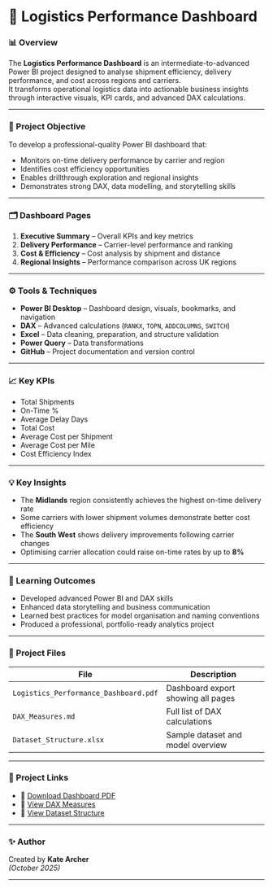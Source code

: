 # 🚚 Logistics Performance Dashboard

### 📊 Overview
The **Logistics Performance Dashboard** is an intermediate-to-advanced Power BI project designed to analyse shipment efficiency, delivery performance, and cost across regions and carriers.  
It transforms operational logistics data into actionable business insights through interactive visuals, KPI cards, and advanced DAX calculations.

---

### 🧭 Project Objective
To develop a professional-quality Power BI dashboard that:
- Monitors on-time delivery performance by carrier and region  
- Identifies cost efficiency opportunities  
- Enables drillthrough exploration and regional insights  
- Demonstrates strong DAX, data modelling, and storytelling skills  

---

### 🗂️ Dashboard Pages
1. **Executive Summary** – Overall KPIs and key metrics  
2. **Delivery Performance** – Carrier-level performance and ranking  
3. **Cost & Efficiency** – Cost analysis by shipment and distance  
4. **Regional Insights** – Performance comparison across UK regions  

---

### ⚙️ Tools & Techniques
- **Power BI Desktop** – Dashboard design, visuals, bookmarks, and navigation  
- **DAX** – Advanced calculations (`RANKX`, `TOPN`, `ADDCOLUMNS`, `SWITCH`)  
- **Excel** – Data cleaning, preparation, and structure validation  
- **Power Query** – Data transformations  
- **GitHub** – Project documentation and version control  

---

### 📈 Key KPIs
- Total Shipments  
- On-Time %  
- Average Delay Days  
- Total Cost  
- Average Cost per Shipment  
- Average Cost per Mile  
- Cost Efficiency Index  

---

### 💡 Key Insights
- The **Midlands** region consistently achieves the highest on-time delivery rate  
- Some carriers with lower shipment volumes demonstrate better cost efficiency  
- The **South West** shows delivery improvements following carrier changes  
- Optimising carrier allocation could raise on-time rates by up to **8%**  

---

### 🧠 Learning Outcomes
- Developed advanced Power BI and DAX skills  
- Enhanced data storytelling and business communication  
- Learned best practices for model organisation and naming conventions  
- Produced a professional, portfolio-ready analytics project  

---

### 📂 Project Files
| File | Description |
|------|--------------|
| `Logistics_Performance_Dashboard.pdf` | Dashboard export showing all pages |
| `DAX_Measures.md` | Full list of DAX calculations |
| `Dataset_Structure.xlsx` | Sample dataset and model overview |

---

### 🔗 Project Links
- 📄 [Download Dashboard PDF](./Logistics_Performance_Dashboard.pdf)  
- 📘 [View DAX Measures](./DAX_Measures.md)  
- 💾 [View Dataset Structure](./Dataset_Structure.xlsx)  

---

### ✨ Author
Created by **Kate Archer**  
*(October 2025)*  

---
